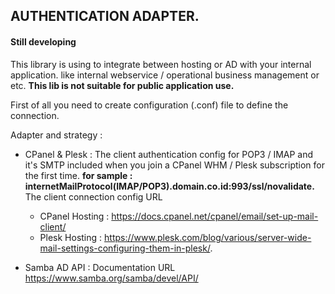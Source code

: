 ## AUTHENTICATION ADAPTER.

#### Still developing

This library is using to integrate between hosting or AD with your internal application. like internal webservice / operational business management or etc. <strong>This lib is not suitable for public application use.</strong>

First of all you need to create configuration (.conf) file to define the connection.

Adapter and strategy :
- CPanel & Plesk : The client authentication config for POP3 / IMAP and it's SMTP included when you join a CPanel WHM / Plesk subscription for the first time.
<strong>for sample : internetMailProtocol(IMAP/POP3).domain.co.id:993/ssl/novalidate.</strong>
The client connection config URL
  - CPanel Hosting : https://docs.cpanel.net/cpanel/email/set-up-mail-client/
  - Plesk Hosting : https://www.plesk.com/blog/various/server-wide-mail-settings-configuring-them-in-plesk/.


- Samba AD API : Documentation URL https://www.samba.org/samba/devel/API/
